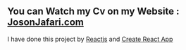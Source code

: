 ##  You can Watch my Cv on my Website : [JosonJafari.com ](https://thisisjasonjafari.github.io/JasonJafariResumeReact/)

I have done this project by [Reactjs](https://reactjs.org/) and  [Create React App](https://create-react-app.dev/) 